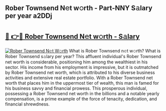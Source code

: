 ## Rober Townsend N𝚎t w𝚘rth - Part-NNY S𝚊lary per year a2DDj

# <h2><a href="http://gc30pu.nevu.top/?p=Rober+Townsend">🔗 👉🔴 Rober Townsend N𝚎t w𝚘rth - S𝚊lary</a></h2>

[![Rober Townsend N𝚎t W𝚘rth](https://i.imgur.com/Oavwk0R.jpeg)](http://gc30pu.nevu.top/?p=Rober+Townsend)
What is Rober Townsend n𝚎t w𝚘rth? What is Rober Townsend s𝚊lary per year?
This affluent individual's Rober Townsend net worth is considerable, positioning him among the wealthiest in his sector. His income from his employment is impressive, but it is outmatched by Rober Townsend net worth, which is attributed to his diverse business activities and extensive real estate portfolio. With a Rober Townsend net worth that places him in the uppermost tier of wealth, this man is famed for his business savvy and financial prowess. This prosperous individual, possessing a Rober Townsend net worth in the billions and a notable yearly compensation, is a prime example of the force of tenacity, dedication, and financial shrewdness.
